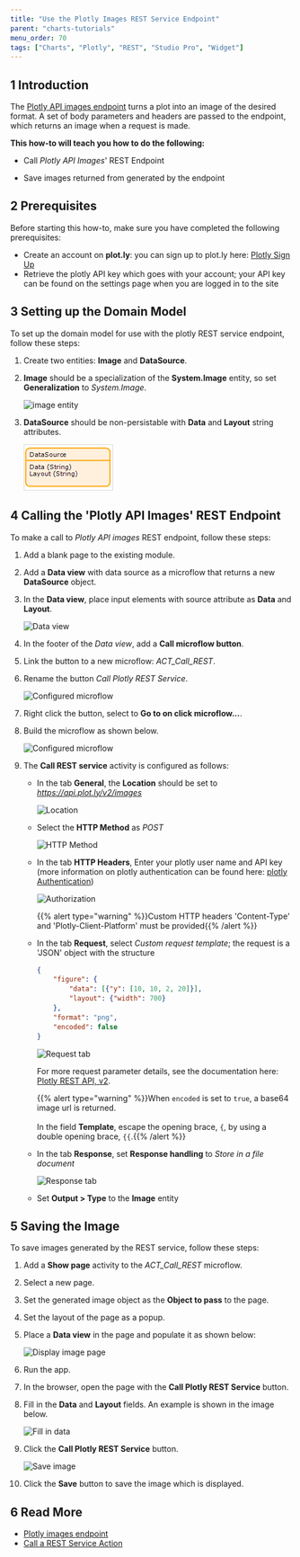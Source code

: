 ```yaml
---
title: "Use the Plotly Images REST Service Endpoint"
parent: "charts-tutorials"
menu_order: 70
tags: ["Charts", "Plotly", "REST", "Studio Pro", "Widget"]
---
```


## 1 Introduction

The [Plotly API images endpoint](https://api.plot.ly/v2/images) turns a plot into an image of the desired format. A set of body parameters and headers are passed to the endpoint, which returns an image when a request is made.

**This how-to will teach you how to do the following:**

* Call *Plotly API Images*' REST Endpoint

* Save images returned from generated by the endpoint

## 2 Prerequisites

Before starting this how-to, make sure you have completed the following prerequisites:

* Create an account on **plot.ly**: you can sign up to plot.ly here: [Plotly Sign Up](https://plot.ly/accounts/login/?action=signup#/)
* Retrieve the plotly API key which goes with your account; your API key can be found on the settings page when you are logged in to the site

## 3 Setting up the Domain Model

To set up the domain model for use with the plotly REST service endpoint, follow these steps:

1. Create two entities: **Image** and **DataSource**.

1. **Image** should be a specialization of the **System.Image** entity, so set **Generalization** to *System.Image*.

    ![image entity](attachments/charts/plotly-api/charts-call-rest-image-entity.png)
1. **DataSource** should be non-persistable with **Data** and **Layout** string attributes.

    ![DataSource entity](attachments/charts/plotly-api/charts-call-rest-data-source-entity.png)

## 4 Calling the 'Plotly API Images' REST Endpoint

To make a call to *Plotly API images* REST endpoint, follow these steps:

1. Add a blank page to the existing module.

1. Add a **Data view** with data source as a microflow that returns a new **DataSource** object.

1. In the **Data view**, place input elements with source attribute as **Data** and **Layout**.

    ![Data view](attachments/charts/plotly-api/charts-call-rest-data-view.png)

1. In the footer of the *Data view*, add a **Call microflow button**.

1. Link the button to a new microflow: *ACT_Call_REST*.

1. Rename the button *Call Plotly REST Service*.

    ![Configured microflow](attachments/charts/plotly-api/charts-call-rest-button.png)

1. Right click the button, select to **Go to on click microflow...**.

1. Build the microflow as shown below.

    ![Configured microflow](attachments/charts/plotly-api/charts-call-rest-microflow.png)

1. The **Call REST service** activity is configured as follows:

    * In the tab **General**, the **Location** should be set to *https://api.plot.ly/v2/images*

        ![Location](attachments/charts/plotly-api/charts-call-rest-location.png)  
    * Select the **HTTP Method** as *POST*

        ![HTTP Method](attachments/charts/plotly-api/charts-call-rest-method.png)

    * In the tab **HTTP Headers**, Enter your plotly user name and API key (more information on plotly authentication can be found here: [plotly Authentication](https://api.plot.ly/v2/#authentication))

        ![Authorization](attachments/charts/plotly-api/charts-call-rest-authorization.png)

        {{% alert type="warning" %}}Custom HTTP headers 'Content-Type' and 'Plotly-Client-Platform' must be provided{{% /alert %}}

    * In the tab **Request**, select *Custom request template*; the request is a 'JSON' object with the structure

        ``` JSON
        {
            "figure": {
                "data": [{"y": [10, 10, 2, 20]}],
                "layout": {"width": 700}
            },
            "format": "png",
            "encoded": false
        }
        ```

        ![Request tab](attachments/charts/plotly-api/charts-call-rest-request.png)

        For more request parameter details, see the documentation here: [Plotly REST API, v2](https://api.plot.ly/v2/images#fields).

        {{% alert type="warning" %}}When `encoded` is set to `true`, a base64 image url is returned.<br /><br />In the field **Template**, escape the opening brace, `{`, by using a double opening brace, `{{`.{{% /alert %}}

    * In the tab **Response**, set **Response handling** to *Store in a file document*

        ![Response tab](attachments/charts/plotly-api/charts-call-rest-response.png)

    * Set **Output > Type** to the **Image** entity

## 5 Saving the Image

To save images generated by the REST service, follow these steps:

1. Add a **Show page** activity to the *ACT_Call_REST* microflow.

1. Select a new page.

1. Set the generated image object as the **Object to pass** to the page.

1. Set the layout of the page as a popup.

1. Place a **Data view** in the page and populate it as shown below:

    ![Display image page](attachments/charts/plotly-api/charts-call-rest-display-image.png)

1. Run the app.

1. In the browser, open the page with the **Call Plotly REST Service** button.

1. Fill in the **Data** and **Layout** fields. An example is shown in the image below.

    ![Fill in data](attachments/charts/plotly-api/charts-call-rest-fill-data.png)

1. Click the **Call Plotly REST Service** button.

    ![Save image](attachments/charts/plotly-api/charts-call-rest-image-save.png)
    
1. Click the **Save** button to save the image which is displayed.

## 6 Read More

* [Plotly images endpoint](https://api.plot.ly/v2/images)
* [Call a REST Service Action](/refguide/call-rest-action)

